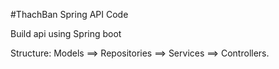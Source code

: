 #ThachBan Spring API Code

Build api using Spring boot

Structure: Models ==> Repositories ==> Services ==> Controllers.
